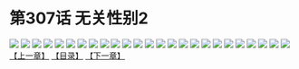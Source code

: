 # 第307话 无关性别2
![](https://s1.baozimh.com/scomic/sanyanxiaotianlu-samanhua/0/306-xghr/1.jpg)
![](https://s1.baozimh.com/scomic/sanyanxiaotianlu-samanhua/0/306-xghr/2.jpg)
![](https://s1.baozimh.com/scomic/sanyanxiaotianlu-samanhua/0/306-xghr/3.jpg)
![](https://s1.baozimh.com/scomic/sanyanxiaotianlu-samanhua/0/306-xghr/4.jpg)
![](https://s1.baozimh.com/scomic/sanyanxiaotianlu-samanhua/0/306-xghr/5.jpg)
![](https://s1.baozimh.com/scomic/sanyanxiaotianlu-samanhua/0/306-xghr/6.jpg)
![](https://s1.baozimh.com/scomic/sanyanxiaotianlu-samanhua/0/306-xghr/7.jpg)
![](https://s1.baozimh.com/scomic/sanyanxiaotianlu-samanhua/0/306-xghr/8.jpg)
![](https://s1.baozimh.com/scomic/sanyanxiaotianlu-samanhua/0/306-xghr/9.jpg)
![](https://s1.baozimh.com/scomic/sanyanxiaotianlu-samanhua/0/306-xghr/10.jpg)
![](https://s1.baozimh.com/scomic/sanyanxiaotianlu-samanhua/0/306-xghr/11.jpg)
![](https://s1.baozimh.com/scomic/sanyanxiaotianlu-samanhua/0/306-xghr/12.jpg)
![](https://s1.baozimh.com/scomic/sanyanxiaotianlu-samanhua/0/306-xghr/13.jpg)
![](https://s1.baozimh.com/scomic/sanyanxiaotianlu-samanhua/0/306-xghr/14.jpg)
![](https://s1.baozimh.com/scomic/sanyanxiaotianlu-samanhua/0/306-xghr/15.jpg)
![](https://s1.baozimh.com/scomic/sanyanxiaotianlu-samanhua/0/306-xghr/16.jpg)
![](https://s1.baozimh.com/scomic/sanyanxiaotianlu-samanhua/0/306-xghr/17.jpg)
![](https://s1.baozimh.com/scomic/sanyanxiaotianlu-samanhua/0/306-xghr/18.jpg)
![](https://s1.baozimh.com/scomic/sanyanxiaotianlu-samanhua/0/306-xghr/19.jpg)
![](https://s1.baozimh.com/scomic/sanyanxiaotianlu-samanhua/0/306-xghr/20.jpg)
![](https://s1.baozimh.com/scomic/sanyanxiaotianlu-samanhua/0/306-xghr/21.jpg)
![](https://s1.baozimh.com/scomic/sanyanxiaotianlu-samanhua/0/306-xghr/22.jpg)
![](https://s1.baozimh.com/scomic/sanyanxiaotianlu-samanhua/0/306-xghr/23.jpg)
![](https://s1.baozimh.com/scomic/sanyanxiaotianlu-samanhua/0/306-xghr/24.jpg)
![](https://s1.baozimh.com/scomic/sanyanxiaotianlu-samanhua/0/306-xghr/25.jpg)
[【上一章】](./306.md)
[【目录】](./README.md)
[【下一章】](./308.md)
